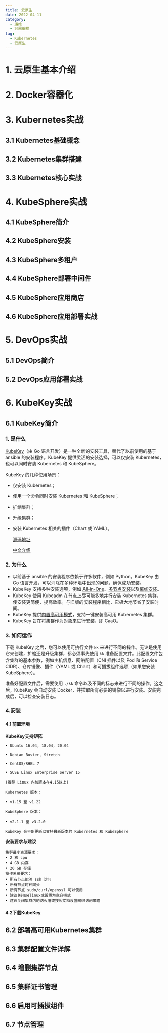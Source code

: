 ```yaml
---
title: 云原生
date: 2022-04-11
category:
  - 运维
  - 容器编排
tag:
  - Kubernetes
  - 云原生
---
```



#  1. 云原生基本介绍

# 2. Docker容器化

#  3. Kubernetes实战

## 3.1 Kubernetes基础概念

## 3.2 Kubernetes集群搭建

## 3.3 Kubernetes核心实战



# 4. KubeSphere实战

## 4.1 KubeSphere简介

## 4.2 KubeSphere安装

## 4.3 KubeSphere多租户

## 4.4 KubeSphere部署中间件

## 4.5 KubeSphere应用商店

## 4.6 KubeSphere应用部署实战



# 5. DevOps实战

## 5.1 DevOps简介

## 5.2 DevOps应用部署实战



# 6. KubeKey实战

## 6.1 KubeKey简介

### 1. 是什么

[KubeKey](https://github.com/kubesphere/kubekey)（由 Go 语言开发）是一种全新的安装工具，替代了以前使用的基于 ansible 的安装程序。KubeKey 提供灵活的安装选择，可以仅安装 Kubernetes，也可以同时安装 Kubernetes 和 KubeSphere。

KubeKey 的几种使用场景：

- 仅安装 Kubernetes；

- 使用一个命令同时安装 Kubernetes 和 KubeSphere；

- 扩缩集群；

- 升级集群；

- 安装 Kubernetes 相关的插件（Chart 或 YAML）。

  [源码地址](https://github.com/kubesphere/kubekey)

  [中文介绍](https://kubesphere.io/zh/docs/installing-on-linux/introduction/kubekey/)

### 2. 为什么

- 以前基于 ansible 的安装程序依赖于许多软件，例如 Python。KubeKey 由 Go 语言开发，可以消除在多种环境中出现的问题，确保成功安装。
- KubeKey 支持多种安装选项，例如 [All-in-One](https://kubesphere.io/zh/docs/quick-start/all-in-one-on-linux/)、[多节点安装](https://kubesphere.io/zh/docs/installing-on-linux/introduction/multioverview/)以及[离线安装](https://kubesphere.io/zh/docs/installing-on-linux/introduction/air-gapped-installation/)。
- KubeKey 使用 Kubeadm 在节点上尽可能多地并行安装 Kubernetes 集群，使安装更简便，提高效率。与旧版的安装程序相比，它极大地节省了安装时间。
- KubeKey 提供[内置高可用模式](https://kubesphere.io/zh/docs/installing-on-linux/high-availability-configurations/internal-ha-configuration/)，支持一键安装高可用 Kubernetes 集群。
- KubeKey 旨在将集群作为对象来进行安装，即 CaaO。

### 3. 如何运作

下载 KubeKey 之后，您可以使用可执行文件 `kk` 来进行不同的操作。无论是使用它来创建，扩缩还是升级集群，都必须事先使用 `kk` 准备配置文件。此配置文件包含集群的基本参数，例如主机信息、网络配置（CNI 插件以及 Pod 和 Service CIDR）、仓库镜像、插件（YAML 或 Chart）和可插拔组件选项（如果您安装 KubeSphere）。

准备好配置文件后，需要使用 `./kk` 命令以及不同的标志来进行不同的操作。这之后，KubeKey 会自动安装 Docker，并拉取所有必要的镜像以进行安装。安装完成后，可以检查安装日志。

### 4.安装

#### 4.1 前置环境

**KubeKey支持矩阵**

```
• Ubuntu 16.04, 18.04, 20.04

• Debian Buster, Stretch

• CentOS/RHEL 7

• SUSE Linux Enterprise Server 15

(推荐 Linux 内核版本在4.15以上)

Kubernetes 版本：

• v1.15 至 v1.22

KubeSphere 版本：

• v2.1.1 至 v3.2.0

KubeKey 会不断更新以支持最新版本的 Kubernetes 和 KubeSphere
```

**安装要求与建议**

```
集群最小资源要求：
• 2 核 cpu
• 4 GB 内存
• 20 GB 存储
操作系统要求：
• 所有节点能够 ssh 访问
• 所有节点时钟同步
• 所有节点 sudo/curl/openssl 可以使用
• 建议关闭selinux或设置为宽容模式
• 建议关闭集群内的防火墙或按照文档设置网络访问策略
```

####  4.2下载KubeKey



## 6.2 部署高可用Kubernetes集群

## 6.3 集群配置文件详解

## 6.4 增删集群节点

## 6.5 集群证书管理

## 6.6 启用可插拔组件

## 6.7 节点管理



